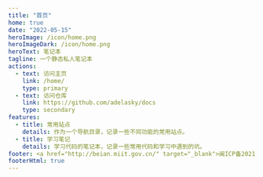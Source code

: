 ```yaml
---
title: "首页"
home: true
date: "2022-05-15"
heroImage: /icon/home.png
heroImageDark: /icon/home.png
heroText: 笔记本
tagline: 一个静态私人笔记本
actions:
  - text: 访问主页
    link: /home/
    type: primary
  - text: 访问仓库
    link: https://github.com/adelasky/docs
    type: secondary
features:
  - title: 常用站点
    details: 作为一个导航目录，记录一些不同功能的常用站点。
  - title: 学习笔记
    details: 学习代码的笔记本，记录一些常用代码和学习中遇到的坑。
footer: <a href="http://beian.miit.gov.cn/" target="_blank">闽ICP备2021019269号</a>
footerHtml: true
---
```

